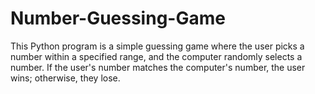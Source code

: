 # Number-Guessing-Game
This Python program is a simple guessing game where the user picks a number within a specified range, and the computer randomly selects a number. If the user's number matches the computer's number, the user wins; otherwise, they lose.
